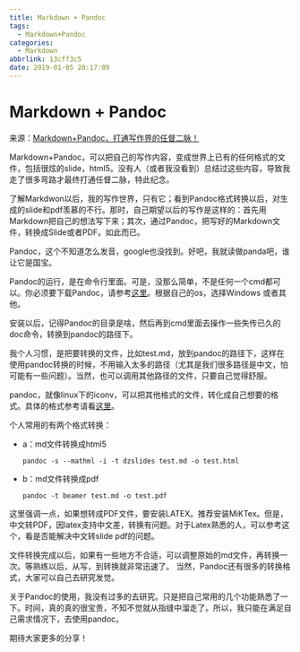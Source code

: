 ```yaml
---
title: Markdown + Pandoc
tags:
  - Markdown+Pandoc
categories:
  - Markdown
abbrlink: 13cff3c5
date: 2019-01-05 20:17:09
---
```

# Markdown + Pandoc

来源：[Markdown+Pandoc，打通写作界的任督二脉！](http://blog.csdn.net/duqi_yc/article/details/8974041)

Markdown+Pandoc，可以把自己的写作内容，变成世界上已有的任何格式的文件，包括很炫的slide，html5。没有人（或者我没看到）总结过这些内容，导致我走了很多弯路才最终打通任督二脉，特此纪念。

了解Markdwon以后，我的写作世界，只有它；看到Pandoc格式转换以后，对生成的slide和pdf羡慕的不行。那时，自己期望以后的写作是这样的：首先用Markdown把自己的想法写下来；其次，通过Pandoc，把写好的Markdown文件，转换成Slide或者PDF。如此而已。

Pandoc，这个不知道怎么发音，google也没找到。好吧，我就读做panda吧，谁让它是国宝。

Pandoc的运行，是在命令行里面。可是，没那么简单，不是任何一个cmd都可以。你必须要下载Pandoc，请参考[这里](http://pandoc.org/installing.html)。根据自己的os，选择Windows 或者其他。

安装以后，记得Pandoc的目录是啥，然后再到cmd里面去操作一些失传已久的doc命令，转换到pandoc的路径下。

我个人习惯，是把要转换的文件，比如test.md，放到pandoc的路径下，这样在使用pandoc转换的时候，不用输入太多的路径（尤其是我们很多路径是中文，怕可能有一些问题）。当然，也可以调用其他路径的文件，只要自己觉得舒服。

pandoc，就像linux下的iconv，可以把其他格式的文件，转化成自己想要的格式。具体的格式参考请看[这里](http://johnmacfarlane.net/pandoc/demos.html)。

个人常用的有两个格式转换：

+ a：md文件转换成html5
  
  ```
  pandoc -s --mathml -i -t dzslides test.md -o test.html
  ```
+ b：md文件转换成pdf
  
  ```
  pandoc -t beamer test.md -o test.pdf
  ```
  
这里强调一点，如果想转成PDF文件，要安装LATEX。推荐安装MiKTex。但是，中文转PDF，因latex支持中文差，转换有问题。对于Latex熟悉的人，可以参考这个，看是否能解决中文转slide pdf的问题。

文件转换完成以后，如果有一些地方不合适，可以调整原始的md文件，再转换一次。等熟练以后，从写，到转换就非常迅速了。 当然，Pandoc还有很多的转换格式，大家可以自己去研究发觉。

关于Pandoc的使用，我没有过多的去研究。只是把自己常用的几个功能熟悉了一下。时间，真的真的很宝贵，不知不觉就从指缝中溜走了。所以，我只能在满足自己需求情况下，去使用pandoc。

期待大家更多的分享！
